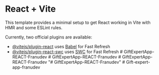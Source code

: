 # React + Vite

This template provides a minimal setup to get React working in Vite with HMR and some ESLint rules.

Currently, two official plugins are available:

- [@vitejs/plugin-react](https://github.com/vitejs/vite-plugin-react/blob/main/packages/plugin-react/README.md) uses [Babel](https://babeljs.io/) for Fast Refresh
- [@vitejs/plugin-react-swc](https://github.com/vitejs/vite-plugin-react-swc) uses [SWC](https://swc.rs/) for Fast Refresh
#   G i f t E x p e r t A p p - R E A C T - F r a n u d e v  
 #   G i f t E x p e r t A p p - R E A C T - F r a n u d e v  
 #   G i f t E x p e r t A p p - R E A C T - F r a n u d e v  
 "# GiftExpertApp-REACT-Franudev" 
#   G i f t - e x p e r t - a p p - f r a n u d e v  
 